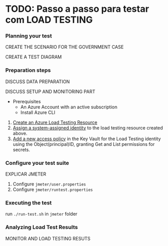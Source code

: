 # TODO: Passo a passo para testar com LOAD TESTING

### Planning your test

CREATE THE SCENARIO FOR THE GOVERNMENT CASE

CREATE A TEST DIAGRAM

### Preparation steps

DISCUSS DATA PREPARATION

DISCUSS SETUP AND MONITORING PART

- Prerequisites
    - An Azure Account with an active subscription
    - Install Azure CLI

1. [Create an Azure Load Testing Resource](https://learn.microsoft.com/en-us/azure/load-testing/quickstart-create-and-run-load-test)
2. [Assign a system-assigned identity](https://learn.microsoft.com/en-us/azure/load-testing/how-to-use-a-managed-identity) to the load testing resource created above.
3. [Add a new access policy](https://learn.microsoft.com/en-us/azure/key-vault/general/assign-access-policy) in the Key Vault for the Load Testing identity using the Object(principal)ID, granting Get and List permissions for secrets.

### Configure your test suite

EXPLICAR JMETER

1. Configure `jmeter/user.properties`
2. Configure `jmeter/runtest.properties`

### Executing the test

run `./run-test.sh` in `jmeter` folder

### Analyzing Load Test Results

MONITOR AND LOAD TESTING RESUTS